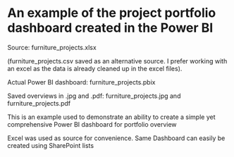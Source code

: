 # An example of the project portfolio dashboard created in the Power BI
Source: furniture_projects.xlsx 

(furniture_projects.csv saved as an alternative source. I prefer working with an excel as the data is already cleaned up in the excel files). 

Actual Power BI dashboard: furniture_projects.pbix

Saved overviews in .jpg and .pdf: furniture_projects.jpg and furniture_projects.pdf


This is an example used to demonstrate an ability to create a simple yet comprehensive Power BI dashboard for portfolio overview

Excel was used as source for convenience. Same Dashboard can easily be created using SharePoint lists
